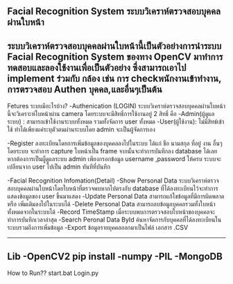 ﻿Facial Recognition System
ระบบวิเคราห์ตรวจสอบบุคคลผ่านใบหน้า
-------------------------------------------------------
ระบบวิเคราห์ตรวจสอบบุคคลผ่านใบหน้านี้เป็นตัวอย่างการนำระบบ Facial Recognition System ของทาง OpenCV 
มาทำการทดสอบและลองใช้งานเพื่อเป็นตัวอย่าง ซึ่งสามารถเอาไป implement ร่วมกับ กล้อง เช่น การ checkพนักงานเข้าทำงาน,
การตรวจสอบ Authen บุคคล,และอื่นๆเป็นต้น
--------------------------------------------------------
Fetures ระบบมีอะไรบ้าง?
-Authenication (LOGIN)
ระบบวิเคราห์ตรวจสอบบุคคลผ่านใบหน้านี้จะวิเคราะห์ใบหน้าผ่าน camera โดยระบบจะมีสิทธิ์การใช้งานอยู่ 2 สิทธิ์ คือ
 -Admin(ผู้ดูแลระบบ) : สามารถเข้าใช้งานระบบทั้งหมด รวมทั้งจัดการ user ทั้งหมด
 -User(ผู้ใช้งาน): ไม่มีสิทธ์เข้าใช้ ทำได้เพียงแค่ระบุตัวตนผ่านระบบโดย admin จะเป็นผู้จัดการเอง

-Register
ลงทะเบียนโดยการเพิ่มข้อมูลของบุคคลลงไปในระบบ ได้แก่ ชือ นามสกุล ที่อยู๋ งาน อื่นๆ โดยระบบ จะทำการ capture ใบหน้าเป็น frame จากนั้นจะทำการบันทึกลง database ได้เลย
หากต้องการเป็นผู็ดูแลระบบ admin เพียงกรอกข้อมูล username ,password ให้ครบ ระบบจะเปลียนจาก user ไปเป็น admin ทันทีที่บันทึก

-Facial Recognition Infomation(Detail)
 -Show Personal Data ระบบวิเคราห์ตรวจสอบบุคคลผ่านใบหน้าโดยใบหน้าที่ตรวจพบหากไปตรงกับ database ที่ได้ลงทะเบียนไว้จะทำการแสดงข้อมูลของ user ขึ้นมาแสดง
 -Update Personal Data สามารถแก้ไขข้อมูลที่มีการผิดพลาด หรือ เพิ่มเติมลงไปในระบบได้
 -Delete Personal Data สามารถลบข้อมูลบุคคลรวมทั้งใบหน้าทั้งหมดจากในระบบได้
 -Record TimeStamp เมื่อระบบพบการตรวจสอบใบหน้าของบุคคลจะทำการบันทึกเวลาล่าสุด
 -Search Peronal Data ById ค้นหาจัดการกับบุคคลที่ได้ลงทะเบียนในระบบรวมถึงการเพิ่มข้อมูล
 -Export ข้อมูลรายบุคคลออกมาเป็นไฟล์ เอกสาร .CSV

-------------------------------------------------------
Lib
-OpenCV2 pip install
-numpy
-PIL
-MongoDB
-----------------------
How to Run??
start.bat Login.py


